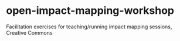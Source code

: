# open-impact-mapping-workshop
Facilitation exercises for teaching/running impact mapping sessions, Creative Commons
